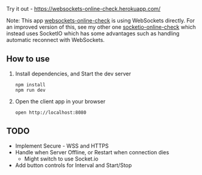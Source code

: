 Try it out - https://websockets-online-check.herokuapp.com/

Note: This app [websockets-online-check](https://github.com/daveydee33/websockets-online-check) is using WebSockets directly.  For an improved version of this, see my other one [socketio-online-check](https://github.com/daveydee33/socketio-online-check) which instead uses SocketIO which has some advantages such as handling automatic reconnect with WebSockets.
## How to use

1. Install dependencies, and Start the dev server

   ```
   npm install
   npm run dev
   ```

2. Open the client app in your browser

   ```
   open http://localhost:8080
   ```


## TODO

- Implement Secure - WSS and HTTPS
- Handle when Server Offline, or Restart when connection dies
  - Might switch to use Socket.io
- Add button controls for Interval and Start/Stop
